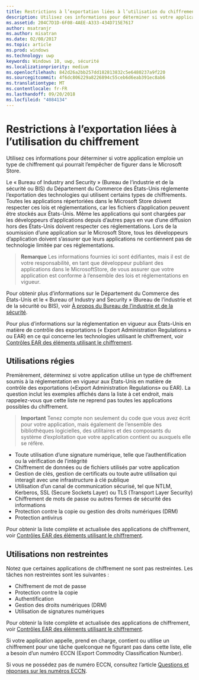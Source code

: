 ```yaml
---
title: Restrictions à l’exportation liées à l’utilisation du chiffrement
description: Utilisez ces informations pour déterminer si votre application emploie un type de chiffrement qui pourrait l’empêcher de figurer dans le Microsoft Store.
ms.assetid: 204C7D1D-6F08-4AEE-A333-434D715E7617
author: msatranjr
ms.author: misatran
ms.date: 02/08/2017
ms.topic: article
ms.prod: windows
ms.technology: uwp
keywords: Windows 10, uwp, sécurité
ms.localizationpriority: medium
ms.openlocfilehash: 842d26a2bb257dd182813832c5e6480237a9f220
ms.sourcegitcommit: 4f6dc806229a8226894c55ceb6d6eab391ec8ab6
ms.translationtype: MT
ms.contentlocale: fr-FR
ms.lasthandoff: 09/20/2018
ms.locfileid: "4084134"
---
```

# <a name="export-restrictions-on-cryptography"></a>Restrictions à l’exportation liées à l’utilisation du chiffrement



Utilisez ces informations pour déterminer si votre application emploie un type de chiffrement qui pourrait l’empêcher de figurer dans le Microsoft Store.

Le « Bureau of Industry and Security » (Bureau de l’industrie et de la sécurité ou BIS) du Département du Commerce des États-Unis réglemente l’exportation des technologies qui utilisent certains types de chiffrements. Toutes les applications répertoriées dans le Microsoft Store doivent respecter ces lois et réglementations, car les fichiers d’application peuvent être stockés aux États-Unis. Même les applications qui sont chargées par les développeurs d’applications depuis d’autres pays en vue d’une diffusion hors des États-Unis doivent respecter ces réglementations. Lors de la soumission d’une application sur le Microsoft Store, tous les développeurs d’application doivent s’assurer que leurs applications ne contiennent pas de technologie limitée par ces réglementations.

> **Remarque**  Les informations fournies ici sont édifiantes, mais il est de votre responsabilité, en tant que développeur publiant des applications dans le MicrosoftStore, de vous assurer que votre application est conforme à l’ensemble des lois et réglementations en vigueur.

 

Pour obtenir plus d’informations sur le Département du Commerce des États-Unis et le « Bureau of Industry and Security » (Bureau de l’industrie et de la sécurité ou BIS), voir [À propos du Bureau de l’industrie et de la sécurité](http://go.microsoft.com/fwlink/p/?LinkID=245644).

Pour plus d’informations sur la réglementation en vigueur aux États-Unis en matière de contrôle des exportations (« Export Administration Regulations » ou EAR) en ce qui concerne les technologies utilisant le chiffrement, voir [Contrôles EAR des éléments utilisant le chiffrement](http://go.microsoft.com/fwlink/p/?LinkID=245645).

## <a name="governed-uses"></a>Utilisations régies

Premièrement, déterminez si votre application utilise un type de chiffrement soumis à la réglementation en vigueur aux États-Unis en matière de contrôle des exportations («Export Administration Regulations» ou EAR). La question inclut les exemples affichés dans la liste à cet endroit, mais rappelez-vous que cette liste ne reprend pas toutes les applications possibles du chiffrement.

> **Important**  Tenez compte non seulement du code que vous avez écrit pour votre application, mais également de l’ensemble des bibliothèques logicielles, des utilitaires et des composants du système d’exploitation que votre application contient ou auxquels elle se réfère.

-   Toute utilisation d’une signature numérique, telle que l’authentification ou la vérification de l’intégrité
-   Chiffrement de données ou de fichiers utilisés par votre application
-   Gestion de clés, gestion de certificats ou toute autre utilisation qui interagit avec une infrastructure à clé publique
-   Utilisation d’un canal de communication sécurisé, tel que NTLM, Kerberos, SSL (Secure Sockets Layer) ou TLS (Transport Layer Security)
-   Chiffrement de mots de passe ou autres formes de sécurité des informations
-   Protection contre la copie ou gestion des droits numériques (DRM)
-   Protection antivirus

Pour obtenir la liste complète et actualisée des applications de chiffrement, voir [Contrôles EAR des éléments utilisant le chiffrement](http://go.microsoft.com/fwlink/p/?LinkID=245645).

## <a name="non-restricted-uses"></a>Utilisations non restreintes

Notez que certaines applications de chiffrement ne sont pas restreintes. Les tâches non restreintes sont les suivantes :

-   Chiffrement de mot de passe
-   Protection contre la copie
-   Authentification
-   Gestion des droits numériques (DRM)
-   Utilisation de signatures numériques

Pour obtenir la liste complète et actualisée des applications de chiffrement, voir [Contrôles EAR des éléments utilisant le chiffrement](http://go.microsoft.com/fwlink/p/?LinkID=245645).

Si votre application appelle, prend en charge, contient ou utilise un chiffrement pour une tâche quelconque ne figurant pas dans cette liste, elle a besoin d’un numéro ECCN (Export Commodity Classification Number).

Si vous ne possédez pas de numéro ECCN, consultez l’article [Questions et réponses sur les numéros ECCN](http://go.microsoft.com/fwlink/p/?LinkID=245646).
